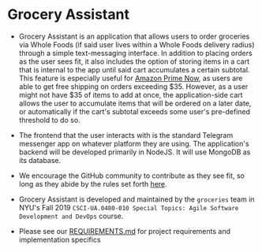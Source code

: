 # Grocery Assistant

- Grocery Assistant is an application that allows users to order groceries via Whole Foods (if said user lives within a Whole Foods delivery radius) through a simple text-messaging interface. In addition to placing orders as the user sees fit, it also includes the option of storing items in a cart that is internal to the app until said cart accumulates a certain subtotal. This feature is especially useful for [Amazon Prime Now](https://primenow.amazon.com/), as users are able to get free shipping on orders exceeding $35. However, as a user might not have $35 of items to add at once, the application-side cart allows the user to accumulate items that will be ordered on a later date, or automatically if the cart's subtotal exceeds some user's pre-defined threshold to do so.

- The frontend that the user interacts with is the standard Telegram messenger app on whatever platform they are using. The application's backend will be developed primarily in NodeJS. It will use MongoDB as its database.

- We encourage the GitHub community to contribute as they see fit, so long as they abide by the rules set forth [here](https://github.com/nyu-software-engineering/fall-2019-groceries/blob/master/CONTRIBUTING.md).

- Grocery Assistant is developed and maintained by the `groceries` team in NYU's Fall 2019 `CSCI-UA.0480-​010 Special Topics: Agile Software Development and DevOps` course.

- Please see our [REQUIREMENTS.md](https://github.com/nyu-software-engineering/fall-2019-groceries/blob/master/REQUIREMENTS.md) for project requirements and implementation specifics